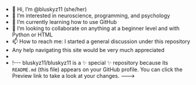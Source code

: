 - 👋 Hi, I’m @bluskyz11 (she/her)
- 👀 I’m interested in neuroscience, programming, and psychology
- 🌱 I’m currently learning how to use GitHub
- 💞️ I’m looking to collaborate on anything at a beginner level and with Python or HTML
- 📫 How to reach me: I started a general discussion under this repository
- Any help navigating this site would be very much appreciated 
-
- !---
bluskyz11/bluskyz11 is a ✨ special ✨ repository because its `README.md` (this file) appears on your GitHub profile.
You can click the Preview link to take a look at your changes.
--->
